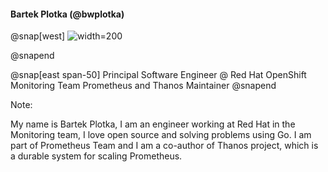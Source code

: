 #### Bartek Plotka (@bwplotka)

@snap[west]
![width=200](https://storage.googleapis.com/gopherizeme.appspot.com/gophers/1a34872cf0ec375b9fc44ce654fc03a5abc42dc4.png)

@snapend

@snap[east span-50]
Principal Software Engineer @ Red Hat
OpenShift Monitoring Team
Prometheus and Thanos Maintainer
@snapend

Note:

My name is Bartek Plotka, I am an engineer working at Red Hat in the Monitoring team, I love open source and solving problems
using Go.
I am part of Prometheus Team and I am a co-author of Thanos project, which is a durable system for scaling Prometheus.
